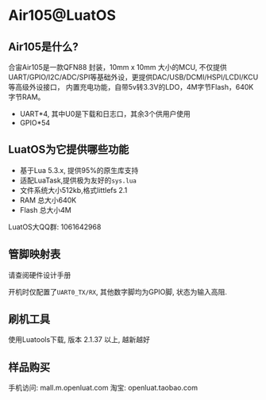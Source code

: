 # Air105@LuatOS

## Air105是什么?

合宙Air105是一款QFN88 封装，10mm x 10mm 大小的MCU, 
不仅提供UART/GPIO/I2C/ADC/SPI等基础外设，更提供DAC/USB/DCMI/HSPI/LCDI/KCU等高级外设接口，
内置充电功能，自带5v转3.3V的LDO，4M字节Flash，640K字节RAM。

* UART*4, 其中U0是下载和日志口，其余3个供用户使用
* GPIO*54

## LuatOS为它提供哪些功能

* 基于Lua 5.3.x, 提供95%的原生库支持
* 适配LuaTask,提供极为友好的`sys.lua`
* 文件系统大小512kb,格式littlefs 2.1
* RAM 总大小640K
* Flash 总大小4M

LuatOS大QQ群: 1061642968

## 管脚映射表

请查阅硬件设计手册

开机时仅配置了`UART0_TX/RX`, 其他数字脚均为GPIO脚, 状态为输入高阻.

## 刷机工具

使用Luatools下载, 版本 2.1.37 以上, 越新越好

## 样品购买

手机访问: mall.m.openluat.com
淘宝: openluat.taobao.com


